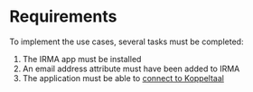 # Requirements

To implement the use cases, several tasks must be completed:

1. The IRMA app must be installed
2. An email address attribute must have been added to IRMA
3. The application must be able to [connect to Koppeltaal](../../technische-howto/connectie-maken-met-koppeltaal/)
